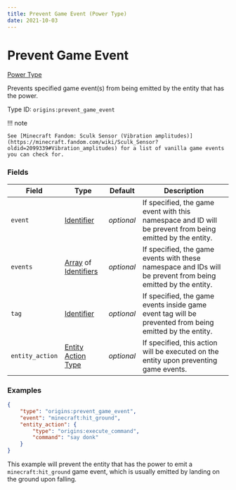 ```yaml
---
title: Prevent Game Event (Power Type)
date: 2021-10-03
---
```


# Prevent Game Event

[Power Type](../power_types.md)

Prevents specified game event(s) from being emitted by the entity that has the power.

Type ID: `origins:prevent_game_event`


!!! note

    See [Minecraft Fandom: Sculk Sensor (Vibration amplitudes)](https://minecraft.fandom.com/wiki/Sculk_Sensor?oldid=2099339#Vibration_amplitudes) for a list of vanilla game events you can check for.


### Fields

Field | Type | Default | Description
------|------|---------|-------------
`event` | [Identifier](../data_types/identifier.md) | _optional_ | If specified, the game event with this namespace and ID will be prevent from being emitted by the entity.
`events` | [Array](../data_types/array.md) of [Identifiers](../data_types/identifier.md) | _optional_ | If specified, the game events with these namespace and IDs will be prevent from being emitted by the entity.
`tag` | [Identifier](../data_types/identifier.md) | _optional_ | If specified, the game events inside game event tag will be prevented from being emitted by the entity.
`entity_action` | [Entity Action Type](../entity_action_types.md) | _optional_ | If specified, this action will be executed on the entity upon preventing game events.


### Examples

```json
{
    "type": "origins:prevent_game_event",
    "event": "minecraft:hit_ground",
    "entity_action": {
        "type": "origins:execute_command",
        "command": "say donk"
    }
}
```

This example will prevent the entity that has the power to emit a `minecraft:hit_ground` game event, which is usually emitted by landing on the ground upon falling.
